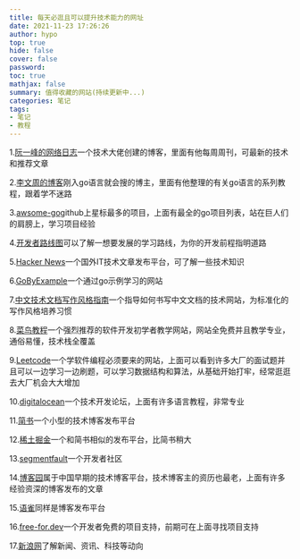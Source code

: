```yaml
---
title: 每天必逛且可以提升技术能力的网址
date: 2021-11-23 17:26:26
author: hypo
top: true
hide: false
cover: false
password:
toc: true
mathjax: false
summary: 值得收藏的网站(持续更新中...)
categories: 笔记
tags:
- 笔记
- 教程
---
```


1.[阮一峰的网络日志](https://www.ruanyifeng.com/blog/)一个技术大佬创建的博客，里面有他每周周刊，可最新的技术和推荐文章

2.[李文周的博客](https://www.liwenzhou.com/)刚入go语言就会搜的博主，里面有他整理的有关go语言的系列教程，跟着学不迷路

3.[awsome-go](https://github.com/avelino/awesome-go)github上星标最多的项目，上面有最全的go项目列表，站在巨人们的肩膀上，学习项目经验

4.[开发者路线图](https://roadmap.sh/roadmaps)可以了解一想要发展的学习路线，为你的开发前程指明道路

5.[Hacker News](https://news.ycombinator.com/news)一个国外IT技术文章发布平台，可了解一些技术知识

6.[GoByExample](https://gobyexample.com/)一个通过go示例学习的网站

7.[中文技术文档写作风格指南](https://zh-style-guide.readthedocs.io/zh_CN/latest/index.html)一个指导如何书写中文文档的技术网站，为标准化的写作风格培养习惯

8.[菜鸟教程](https://www.runoob.com/)一个强烈推荐的软件开发初学者教学网站，网站全免费并且教学专业，通俗易懂，技术栈全覆盖

9.[Leetcode](https://leetcode-cn.com/)一个学软件编程必须要来的网站，上面可以看到许多大厂的面试题并且可以一边学习一边刷题，可以学习数据结构和算法，从基础开始打牢，经常逛逛去大厂机会大大增加

10.[digitalocean](https://www.digitalocean.com/community)一个技术开发论坛，上面有许多语言教程，非常专业

11.[简书](https://www.jianshu.com/techareas/backend)一个小型的技术博客发布平台

12.[稀土掘金](https://juejin.cn/)一个和简书相似的发布平台，比简书稍大

13.[segmentfault](https://segmentfault.com/)一个开发者社区

14.[博客园](https://www.cnblogs.com/)属于中国早期的技术博客平台，技术博客主的资历也最老，上面有许多经验资深的博客发布的文章

15.[语雀](https://www.yuque.com/)同样是博客发布平台

16.[free-for.dev](https://free-for.dev/#/?id=free-fordev)一个开发者免费的项目支持，前期可在上面寻找项目支持

17.[新浪网](https://www.sina.com.cn/)了解新闻、资讯、科技等动向